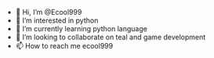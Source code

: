 - 👋 Hi, I’m @Ecool999
- 👀 I’m interested in python 
- 🌱 I’m currently learning python language 
- 💞️ I’m looking to collaborate on teal and game development 
- 📫 How to reach me ecool999

<!---
Ecool999/Ecool999 is a ✨ special ✨ repository because its `README.md` (this file) appears on your GitHub profile.
You can click the Preview link to take a look at your changes.
--->
